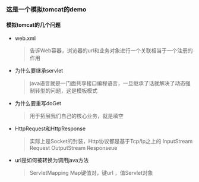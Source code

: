 ### 这是一个模拟tomcat的demo
#### 模拟tomcat的几个问题
- web.xml
    > 告诉Web容器，浏览器的url和业务对象进行一个关联相当于一个注册的作用
- 为什么要继承servlet
    > java语言就是一门面共享接口编程语言，一旦继承了话就解决了动态强制转型的问题，这是模板模式
- 为什么要重写doGet
    > 用于拓展我们自己的核心业务，就是填空
- HttpRequest和HttpResponse
    > 实际上是Socket的封装，Http协议都是基于Tcp/Ip之上的
    InputStream Request
    OutputStream Responseue
- url是如何被转换为调用java方法
    > ServletMapping Map键值对，键url ，值Servlet对象
